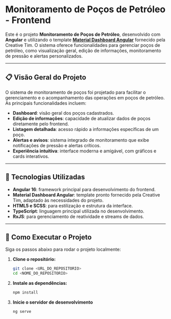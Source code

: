 # Monitoramento de Poços de Petróleo - Frontend

Este é o projeto **Monitoramento de Poços de Petróleo**, desenvolvido com **Angular** e utilizando o template **[Material Dashboard Angular](https://www.creative-tim.com/product/material-dashboard-angular)** fornecido pela Creative Tim. O sistema oferece funcionalidades para gerenciar poços de petróleo, como visualização geral, edição de informações, monitoramento de pressão e alertas personalizados.

---

## 📋 **Visão Geral do Projeto**

O sistema de monitoramento de poços foi projetado para facilitar o gerenciamento e o acompanhamento das operações em poços de petróleo.  
As principais funcionalidades incluem:

- **Dashboard**: visão geral dos poços cadastrados.  
- **Edição de informações**: capacidade de atualizar dados de poços diretamente pelo frontend.  
- **Listagem detalhada**: acesso rápido a informações específicas de um poço.  
- **Alertas e avisos**: sistema integrado de monitoramento que exibe notificações de pressão e alertas críticos.  
- **Experiência intuitiva**: interface moderna e amigável, com gráficos e cards interativos.

---

## 🚀 **Tecnologias Utilizadas**

- **Angular 16**: framework principal para desenvolvimento do frontend.
- **Material Dashboard Angular**: template pronto fornecido pela Creative Tim, adaptado às necessidades do projeto.
- **HTML5 e SCSS**: para estilização e estrutura da interface.
- **TypeScript**: linguagem principal utilizada no desenvolvimento.
- **RxJS**: para gerenciamento de reatividade e streams de dados.

---

## 🔧 **Como Executar o Projeto**

Siga os passos abaixo para rodar o projeto localmente:

1. **Clone o repositório:**
   ```bash
   git clone <URL_DO_REPOSITORIO>
   cd <NOME_DO_REPOSITORIO>

2. **Instale as dependências:**
   ```bash
   npm install

3. **Inicie o servidor de desenvolvimento**
   ```bash
   ng serve